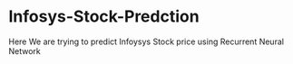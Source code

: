 # Infosys-Stock-Predction
Here We are trying to  predict Infoysys Stock price using Recurrent Neural Network
